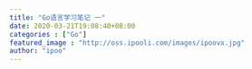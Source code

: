 ```yaml
---
title: "Go语言学习笔记 一"
date: 2020-03-21T19:08:40+08:00
categories : ["Go"]
featured_image : "http://oss.ipooli.com/images/ipoovx.jpg"
author: "ipoo"
---
```

